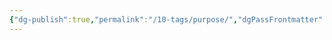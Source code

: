 ```yaml
---
{"dg-publish":true,"permalink":"/10-tags/purpose/","dgPassFrontmatter":true,"noteIcon":"child","created":"2025-10-13T20:17:15.482+01:00","updated":"2025-10-15T17:54:45.984+01:00"}
---
```



